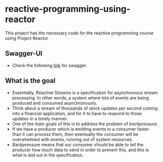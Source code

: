 # reactive-programming-using-reactor
This project has the necessary code for the reactive programming course using Project Reactor

## Swagger-UI

-   Check the following [link](http://localhost:8080/movies/swagger-ui.html) for swagger.

## What is the goal
- Essentially, Reactive Streams is a specification for asynchronous stream processing. 
In other words, a system where lots of events are being produced and consumed asynchronously.
- Think about a stream of thousands of stock updates per second coming into a financial application, and for it to have to respond to those updates in a timely manner.
- One of the main goals of this is to address the problem of *backpressure*. 
- If we have a producer which is emitting events to a consumer faster than it can process them, then eventually the consumer will be overwhelmed with events, running out of system resources.
- Backpressure means that our consumer should be able to tell the producer how much data to send in order to prevent this, and this is what is laid out in the specification.
